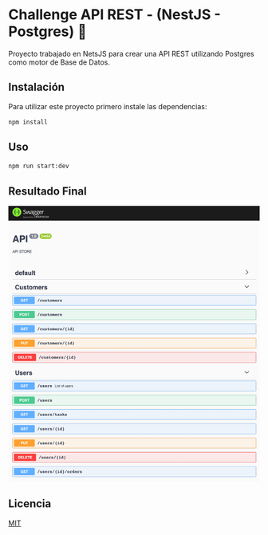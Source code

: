 # Challenge API REST - (NestJS - Postgres) 🚀

Proyecto trabajado en NetsJS para crear una API REST utilizando Postgres como motor de Base de Datos.

## Instalación

Para utilizar este proyecto primero instale las dependencias:

```bash
npm install
```

## Uso

```bash
npm run start:dev
```

## Resultado Final

![](/screenshot.png?raw=true 'Screenshot')

## Licencia

[MIT](https://choosealicense.com/licenses/mit/)
